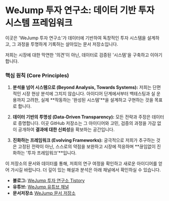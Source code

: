 # **WeJump 투자 연구소: 데이터 기반 투자 시스템 프레임워크**

이곳은 'WeJump 투자 연구소'가 데이터에 기반하여 독창적인 투자 시스템을 설계하고, 그 과정을 투명하게 기록하는 살아있는 문서 저장소입니다.

저희는 시장에 대한 막연한 '의견'이 아닌, 데이터로 검증된 '시스템'을 구축하고 이야기합니다.

### **핵심 원칙 (Core Principles)**

1.  **분석을 넘어 시스템으로 (Beyond Analysis, Towards Systems):**
    저희는 단편적인 시장 현상 분석에 그치지 않습니다. 아이디어 단계에서부터 백테스팅과 실 운용까지 고려한, 실제 **작동하는 '완성된 시스템'**을 설계하고 구현하는 것을 목표로 합니다.

2.  **데이터 기반의 투명성 (Data-Driven Transparency):**
    모든 전략과 주장은 데이터로 증명합니다. 이곳 GitHub 저장소는 그 아이디어와 고민, 검증의 과정을 가감 없이 공개하여 **결과에 대한 신뢰성**을 확보하는 공간입니다.

3.  **진화하는 프레임워크 (Evolving Frameworks):**
    궁극적으로 저희가 추구하는 것은 고정된 전략이 아닌, 스스로의 약점을 보완하고 시장에 적응하며 **끊임없이 진화하는 '투자 프레임워크'**입니다.

이 저장소의 문서와 데이터를 통해, 저희의 연구 여정을 확인하고 새로운 아이디어를 얻어 가시길 바랍니다. 더 깊이 있는 해설과 분석은 아래 채널에서 확인하실 수 있습니다.

* **블로그:** [WeJump 투자 연구소 Tistory](https://wejump3.tistory.com/)
* **유튜브:** [WeJump 유튜브 채널](https://www.youtube.com/@wejump3)
* **문서저장소** [WeJump 문서 저장소](https://crowmag2.github.io/wejump/)
